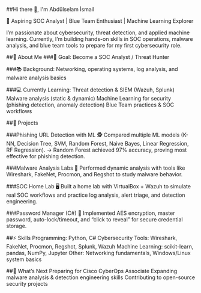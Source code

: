 ##Hi there 👋, I'm Abdülselam İsmail

🚀 Aspiring SOC Analyst | Blue Team Enthusiast | Machine Learning Explorer

I’m passionate about cybersecurity, threat detection, and applied machine learning. Currently, I’m building hands-on skills in SOC operations, malware analysis, and blue team tools to prepare for my first cybersecurity role.

##🔐 About Me
###🎯 Goal:
  Become a SOC Analyst / Threat Hunter

###📚 Background:
  Networking, operating systems, log analysis, and malware analysis basics

###💻 Currently Learning:
  Threat detection & SIEM (Wazuh, Splunk)
  Malware analysis (static & dynamic)
  Machine Learning for security (phishing detection, anomaly detection)
  Blue Team practices & SOC workflows


##🧪 Projects

###Phishing URL Detection with ML 🕵️
Compared multiple ML models (K-NN, Decision Tree, SVM, Random Forest, Naive Bayes, Linear Regression, RF Regression).
→ Random Forest achieved 97% accuracy, proving most effective for phishing detection.

###Malware Analysis Labs 🔬
Performed dynamic analysis with tools like Wireshark, FakeNet, Procmon, and Regshot to study malware behavior.

###SOC Home Lab 🖥️
Built a home lab with VirtualBox + Wazuh to simulate real SOC workflows and practice log analysis, alert triage, and detection engineering.

###Password Manager (C#) 🔑
Implemented AES encryption, master password, auto-lock/timeout, and “click to reveal” for secure credential storage.

##⚡ Skills
Programming: Python, C#
Cybersecurity Tools: Wireshark, FakeNet, Procmon, Regshot, Splunk, Wazuh
Machine Learning: scikit-learn, pandas, NumPy, Jupyter
Other: Networking fundamentals, Windows/Linux system basics

##🌱 What’s Next
Preparing for Cisco CyberOps Associate
Expanding malware analysis & detection engineering skills
Contributing to open-source security projects

